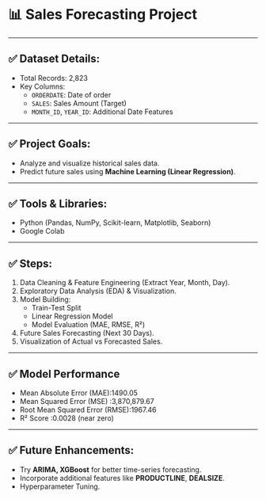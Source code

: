 # 📊 Sales Forecasting Project
---

## ✅ Dataset Details:
- Total Records: 2,823
- Key Columns:
  - `ORDERDATE`: Date of order  
  - `SALES`: Sales Amount (Target)
  - `MONTH_ID`, `YEAR_ID`: Additional Date Features

---

## ✅ Project Goals:
- Analyze and visualize historical sales data.
- Predict future sales using **Machine Learning (Linear Regression)**.

---

## ✅ Tools & Libraries:
- Python (Pandas, NumPy, Scikit-learn, Matplotlib, Seaborn)
- Google Colab

---

## ✅ Steps:
1. Data Cleaning & Feature Engineering (Extract Year, Month, Day).
2. Exploratory Data Analysis (EDA) & Visualization.
3. Model Building:
   - Train-Test Split  
   - Linear Regression Model  
   - Model Evaluation (MAE, RMSE, R²)
4. Future Sales Forecasting (Next 30 Days).
5. Visualization of Actual vs Forecasted Sales.

---

## ✅ Model Performance
- Mean Absolute Error (MAE):1490.05
- Mean Squared Error (MSE) :3,870,879.67 
- Root Mean Squared Error (RMSE):1967.46 
- R² Score :0.0028 (near zero)

---

## ✅ Future Enhancements:
- Try **ARIMA, XGBoost** for better time-series forecasting.
- Incorporate additional features like **PRODUCTLINE**, **DEALSIZE**.
- Hyperparameter Tuning.
